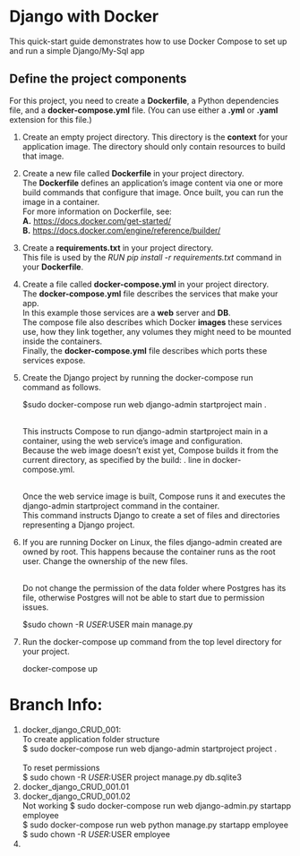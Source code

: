 # Django with Docker

This quick-start guide demonstrates how to use Docker Compose to set up and run a simple Django/My-Sql app

## Define the project components
For this project, you need to create a <b>Dockerfile</b>, a Python dependencies file, and a <b>docker-compose.yml</b> file. (You can use either a <b>.yml</b> or <b>.yaml</b> extension for this file.)

1. Create an empty project directory.
    This directory is the <b>context</b> for your application image. The directory should only contain resources to build that image.
	
2. Create a new file called <b>Dockerfile</b> in your project directory.
    <br/>The <b>Dockerfile</b> defines an application’s image content via one or more build commands that configure that image. Once built, you can run the image in a container.
    <br/>For more information on Dockerfile, see:
    <br/><b>A.</b> https://docs.docker.com/get-started/
    <br/><b>B.</b> https://docs.docker.com/engine/reference/builder/

3. Create a <b>requirements.txt</b> in your project directory.
    <br/>This file is used by the <i>RUN pip install -r requirements.txt</i> command in your <b>Dockerfile</b>.

4. Create a file called <b>docker-compose.yml</b> in your project directory.
    <br/>The <b>docker-compose.yml</b> file describes the services that make your app. 
    <br/>In this example those services are a <b>web</b> server and <b>DB</b>. 
    <br/>The compose file also describes which Docker <b>images</b> these services use, how they link together, any volumes they might need to be mounted inside the containers. 
    <br/>Finally, the <b>docker-compose.yml</b> file describes which ports these services expose.

5. Create the Django project by running the docker-compose run command as follows.

     $sudo docker-compose run web django-admin startproject main .
	
    <br/>This instructs Compose to run django-admin startproject main in a container, using the web service’s image and configuration. 
    <br/>Because the web image doesn’t exist yet, Compose builds it from the current directory, as specified by the build: . line in docker-compose.yml.

    <br/>Once the web service image is built, Compose runs it and executes the django-admin startproject command in the container. 
    <br/>This command instructs Django to create a set of files and directories representing a Django project.

6. If you are running Docker on Linux, the files django-admin created are owned by root. This happens because the container runs as the root user. Change the ownership of the new files.

    <br/>Do not change the permission of the data folder where Postgres has its file, otherwise Postgres will not be able to start due to permission issues.

     $sudo chown -R $USER:$USER main manage.py
 
7. Run the docker-compose up command from the top level directory for your project.

     docker-compose up 

# Branch Info:
1. docker_django_CRUD_001: 
    <br/>To create application folder structure 
   <br/>$ sudo docker-compose run web django-admin startproject project .<br/>
   <br/>To reset permissions 
   <br/>$ sudo chown -R $USER:$USER project manage.py db.sqlite3
2. docker_django_CRUD_001.01
3. docker_django_CRUD_001.02
   <br/>Not working $ sudo docker-compose run web django-admin.py startapp employee
   <br/>$ sudo docker-compose run web python manage.py startapp employee
   <br/>$ sudo chown -R $USER:$USER employee
4. 